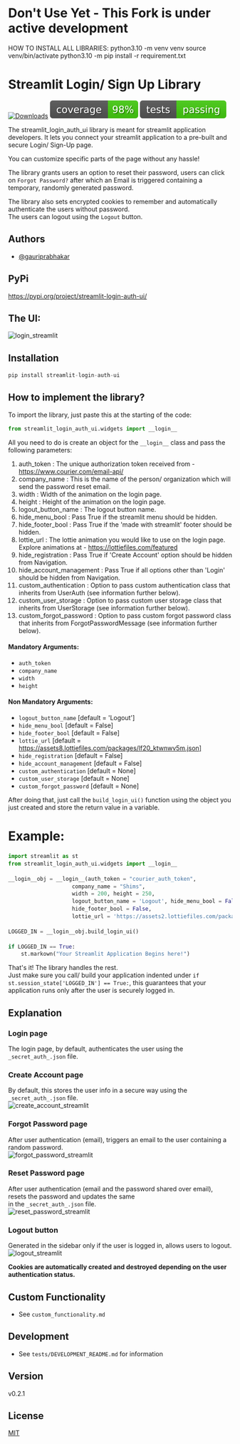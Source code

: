 # Don't Use Yet - This Fork is under active development

HOW TO INSTALL ALL LIBRARIES:
python3.10 -m venv venv
source venv/bin/activate
python3.10 -m pip install -r requirement.txt

# Streamlit Login/ Sign Up Library
[![Downloads](https://static.pepy.tech/personalized-badge/streamlit-login-auth-ui?period=month&units=international_system&left_color=grey&right_color=blue&left_text=downloads)](https://pepy.tech/project/streamlit-login-auth-ui)
<img src="./tests/coverage.svg">
<img src="./tests/testing.svg">

The streamlit_login_auth_ui library is meant for streamlit application developers.
It lets you connect your streamlit application to a pre-built and secure Login/ Sign-Up page.

You can customize specific parts of the page without any hassle!

The library grants users an option to reset their password, users can click on ```Forgot Password?``` after which an Email is triggered containing a temporary, randomly generated password.

The library also sets encrypted cookies to remember and automatically authenticate the users without password. \
The users can logout using the ```Logout``` button.


## Authors
- [@gauriprabhakar](https://github.com/GauriSP10)

## PyPi
https://pypi.org/project/streamlit-login-auth-ui/

## The UI:
![login_streamlit](https://user-images.githubusercontent.com/75731631/185765909-a70dd7af-240d-4a90-9140-45d6292e76f0.png)

## Installation

```python
pip install streamlit-login-auth-ui
```

## How to implement the library?

To import the library, just paste this at the starting of the code:
```python
from streamlit_login_auth_ui.widgets import __login__
```

All you need to do is create an object for the ```__login__``` class and pass the following parameters:
1. auth_token : The unique authorization token received from - https://www.courier.com/email-api/
2. company_name : This is the name of the person/ organization which will send the password reset email.
3. width : Width of the animation on the login page.
4. height : Height of the animation on the login page.
5. logout_button_name : The logout button name.
6. hide_menu_bool : Pass True if the streamlit menu should be hidden.
7. hide_footer_bool : Pass True if the 'made with streamlit' footer should be hidden.
8. lottie_url : The lottie animation you would like to use on the login page. Explore animations at - https://lottiefiles.com/featured
9. hide_registration : Pass True if 'Create Account' option should be hidden from Navigation.
10. hide_account_management : Pass True if all options other than 'Login' should be hidden from Navigation.
11. custom_authentication : Option to pass custom authentication class that inherits from UserAuth (see information further below).
12. custom_user_storage : Option to pass custom user storage class that inherits from UserStorage (see information further below).
13. custom_forgot_password : Option to pass custom forgot password class that inherits from ForgotPasswordMessage (see information further below).

#### Mandatory Arguments:
* ```auth_token```
* ```company_name```
* ```width```
* ```height```

#### Non Mandatory Arguments:
* ```logout_button_name```      [default = 'Logout']
* ```hide_menu_bool```          [default = False]
* ```hide_footer_bool```        [default = False]
* ```lottie_url```              [default = https://assets8.lottiefiles.com/packages/lf20_ktwnwv5m.json]
* ```hide_registration```       [default = False]
* ```hide_account_management``` [default = False]
* ```custom_authentication```   [default = None]
* ```custom_user_storage```     [default = None]
* ```custom_forgot_password```  [default = None]

After doing that, just call the ```build_login_ui()``` function using the object you just created and store the return value in a variable.

# Example:
```python
import streamlit as st
from streamlit_login_auth_ui.widgets import __login__

__login__obj = __login__(auth_token = "courier_auth_token",
                    company_name = "Shims",
                    width = 200, height = 250,
                    logout_button_name = 'Logout', hide_menu_bool = False,
                    hide_footer_bool = False,
                    lottie_url = 'https://assets2.lottiefiles.com/packages/lf20_jcikwtux.json')

LOGGED_IN = __login__obj.build_login_ui()

if LOGGED_IN == True:
    st.markown("Your Streamlit Application Begins here!")
```

That's it! The library handles the rest. \
Just make sure you call/ build your application indented under ```if st.session_state['LOGGED_IN'] == True:```, this guarantees that your application runs only after the user is securely logged in.

## Explanation
### Login page
The login page, by default, authenticates the user using the ```_secret_auth_.json``` file.

### Create Account page
By default, this stores the user info in a secure way using the  ```_secret_auth_.json``` file. \
![create_account_streamlit](https://user-images.githubusercontent.com/75731631/185765826-3bb5d2ca-c549-46ff-bf14-2cc42d295588.png)

### Forgot Password page
After user authentication (email), triggers an email to the user containing a random password. \
![forgot_password_streamlit](https://user-images.githubusercontent.com/75731631/185765851-18db4775-b1f0-4cfe-86a7-93bda88227dd.png)

### Reset Password page
After user authentication (email and the password shared over email), resets the password and updates the same \
in the ```_secret_auth_.json``` file. \
![reset_password_streamlit](https://user-images.githubusercontent.com/75731631/185765859-a0cf45b0-bfa4-489d-8060-001a9372843a.png)

### Logout button
Generated in the sidebar only if the user is logged in, allows users to logout. \
![logout_streamlit](https://user-images.githubusercontent.com/75731631/185765879-dbe17dda-93e3-4417-b5fc-5ce1d4dc8ecc.png)

__Cookies are automatically created and destroyed depending on the user authentication status.__

## Custom Functionality
- See `custom_functionality.md`

## Development
- See `tests/DEVELOPMENT_README.md` for information

## Version
v0.2.1

## License
[MIT](https://github.com/GauriSP10/streamlit_login_auth_ui/blob/main/LICENSE)
